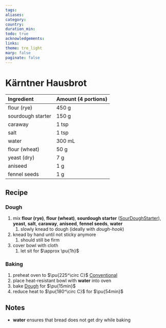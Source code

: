 ```yaml
---
tags: 
aliases: 
category: 
country: 
duration_min: 
todo: true
acknowledgements: 
links:
theme: tre_light
marp: false
paginate: false
---
```



# Kärntner Hausbrot

|Ingredient|Amount (4 portions)|
| :- | :- |
|flour (rye)|450 g|
|sourdough starter|150 g|
|caraway|1 tsp|
|salt|1 tsp|
|water|300 mL|
|flour (wheat)|50 g|
|yeast (dry)|7 g|
|aniseed|1 g|
|fennel seeds|1 g|

## Recipe

### Dough
1. mix **flour (rye)**, **flour (wheat)**, **sourdough starter** ([SourDoughStarter](SourDoughStarter.md)), **yeast**, **salt**, **caraway**, **aniseed**, **fennel seeds**, **water**
	1. slowly knead to dough (ideally with *dough-hook*)
2. knead by hand until not sticky anymore
	1. should still be firm
3. cover bowl with cloth
	1. let sit for $\approx \pu{1h}$

### Baking
1. preheat oven to $\pu{225^\circ C}$ [Conventional](OvenSettings.md#Conventional)
2. place heat-resistant bowl with **water** into oven
3. bake [Dough](#Dough) for $\pu{15min}$
4. reduce heat to $\pu{180^\circ C}$ for $\pu{54min}$

## Notes
* **water** ensures that bread does not get dry while baking
